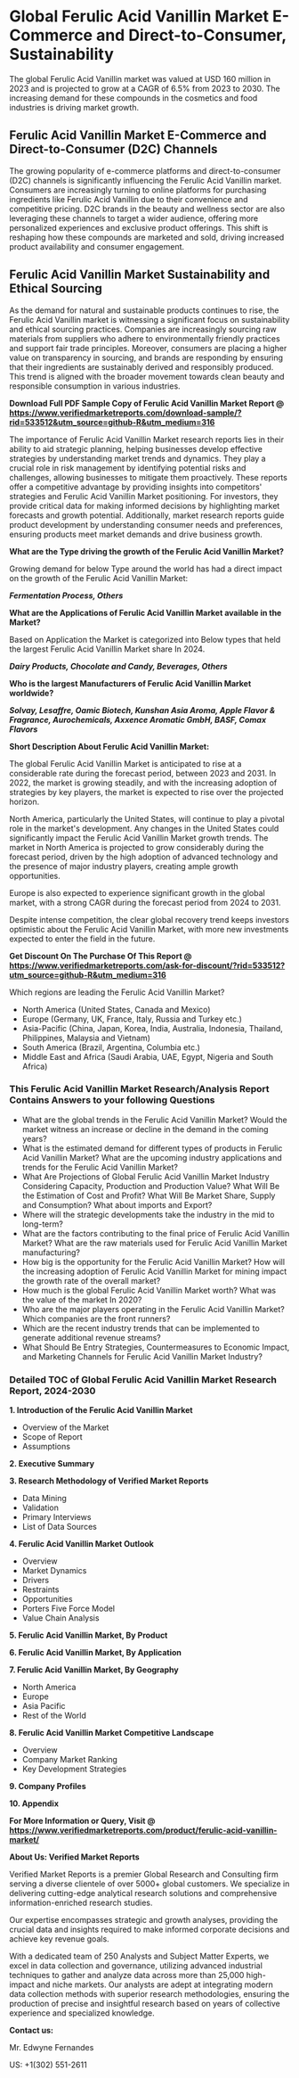 <h1>Global Ferulic Acid Vanillin Market E-Commerce and Direct-to-Consumer, Sustainability</h1><p class=""><p>The global Ferulic Acid Vanillin market was valued at USD 160 million in 2023 and is projected to grow at a CAGR of 6.5% from 2023 to 2030. The increasing demand for these compounds in the cosmetics and food industries is driving market growth.</p> <h2>Ferulic Acid Vanillin Market E-Commerce and Direct-to-Consumer (D2C) Channels</h2> <p>The growing popularity of e-commerce platforms and direct-to-consumer (D2C) channels is significantly influencing the Ferulic Acid Vanillin market. Consumers are increasingly turning to online platforms for purchasing ingredients like Ferulic Acid Vanillin due to their convenience and competitive pricing. D2C brands in the beauty and wellness sector are also leveraging these channels to target a wider audience, offering more personalized experiences and exclusive product offerings. This shift is reshaping how these compounds are marketed and sold, driving increased product availability and consumer engagement.</p> <h2>Ferulic Acid Vanillin Market Sustainability and Ethical Sourcing</h2> <p>As the demand for natural and sustainable products continues to rise, the Ferulic Acid Vanillin market is witnessing a significant focus on sustainability and ethical sourcing practices. Companies are increasingly sourcing raw materials from suppliers who adhere to environmentally friendly practices and support fair trade principles. Moreover, consumers are placing a higher value on transparency in sourcing, and brands are responding by ensuring that their ingredients are sustainably derived and responsibly produced. This trend is aligned with the broader movement towards clean beauty and responsible consumption in various industries.</p> </p><p class=""><strong>Download Full PDF Sample Copy of Ferulic Acid Vanillin Market Report @ <a href="https://www.verifiedmarketreports.com/download-sample/?rid=533512&utm_source=github-R&utm_medium=316" target="_blank">https://www.verifiedmarketreports.com/download-sample/?rid=533512&utm_source=github-R&utm_medium=316</a></strong></p><p>The importance of&nbsp;Ferulic Acid Vanillin Market research reports lies in their ability to aid strategic planning, helping businesses develop effective strategies by understanding market trends and dynamics. They play a crucial role in risk management by identifying potential risks and challenges, allowing businesses to mitigate them proactively. These reports offer a competitive advantage by providing insights into competitors' strategies and Ferulic Acid Vanillin Market positioning. For investors, they provide critical data for making informed decisions by highlighting market forecasts and growth potential. Additionally, market research reports guide product development by understanding consumer needs and preferences, ensuring products meet market demands and drive business growth.</p><p><strong>What are the&nbsp;Type driving the growth of the Ferulic Acid Vanillin Market?</strong></p><p id="" class="">Growing demand for below Type around the world has had a direct impact on the growth of the Ferulic Acid Vanillin Market:</p><p class=""><em><strong>Fermentation Process, Others</strong></em></p><p class=""><strong>What are the&nbsp;Applications&nbsp;of Ferulic Acid Vanillin Market available in the Market?</strong></p><p id="" class="">Based on Application the Market is categorized into Below types that held the largest Ferulic Acid Vanillin Market share In 2024.</p><p class=""><em><strong>Dairy Products, Chocolate and Candy, Beverages, Others</strong></em></p><p class=""><strong>Who is the largest Manufacturers of Ferulic Acid Vanillin Market worldwide?</strong></p><p><em><strong>Solvay, Lesaffre, Oamic Biotech, Kunshan Asia Aroma, Apple Flavor & Fragrance, Aurochemicals, Axxence Aromatic GmbH, BASF, Comax Flavors</strong></em></p><p id="" class=""><strong>Short Description About Ferulic Acid Vanillin Market:</strong></p><p>The global Ferulic Acid Vanillin Market is anticipated to rise at a considerable rate during the forecast period, between 2023 and 2031. In 2022, the market is growing steadily, and with the increasing adoption of strategies by key players, the market is expected to rise over the projected horizon.</p><p>North America, particularly the United States, will continue to play a pivotal role in the market's development. Any changes in the United States could significantly impact the Ferulic Acid Vanillin Market growth trends. The market in North America is projected to grow considerably during the forecast period, driven by the high adoption of advanced technology and the presence of major industry players, creating ample growth opportunities.</p><p>Europe is also expected to experience significant growth in the global market, with a strong CAGR during the forecast period from 2024 to 2031.</p><p>Despite intense competition, the clear global recovery trend keeps investors optimistic about the Ferulic Acid Vanillin Market, with more new investments expected to enter the field in the future.</p><p id="" class=""><strong>Get Discount On The Purchase Of This Report @ <a href="https://www.verifiedmarketreports.com/ask-for-discount/?rid=533512?utm_source=github-R&utm_medium=316" target="_blank">https://www.verifiedmarketreports.com/ask-for-discount/?rid=533512?utm_source=github-R&utm_medium=316</a></strong></p><p class="">Which regions are leading the Ferulic Acid Vanillin Market?</p><ul><li>North America (United States, Canada and Mexico)</li><li>Europe (Germany, UK, France, Italy, Russia and Turkey etc.)</li><li>Asia-Pacific (China, Japan, Korea, India, Australia, Indonesia, Thailand, Philippines, Malaysia and Vietnam)</li><li>South America (Brazil, Argentina, Columbia etc.)</li><li>Middle East and Africa (Saudi Arabia, UAE, Egypt, Nigeria and South Africa)</li></ul><h3 id="" class="">This Ferulic Acid Vanillin Market Research/Analysis Report Contains Answers to your following Questions</h3><ul><li>What are the global trends in the Ferulic Acid Vanillin Market? Would the market witness an increase or decline in the demand in the coming years?</li><li>What is the estimated demand for different types of products in Ferulic Acid Vanillin Market? What are the upcoming industry applications and trends for the Ferulic Acid Vanillin Market?</li><li>What Are Projections of Global Ferulic Acid Vanillin Market Industry Considering Capacity, Production and Production Value? What Will Be the Estimation of Cost and Profit? What Will Be Market Share, Supply and Consumption? What about imports and Export?</li><li>Where will the strategic developments take the industry in the mid to long-term?</li><li>What are the factors contributing to the final price of Ferulic Acid Vanillin Market? What are the raw materials used for Ferulic Acid Vanillin Market manufacturing?</li><li>How big is the opportunity for the Ferulic Acid Vanillin Market? How will the increasing adoption of Ferulic Acid Vanillin Market for mining impact the growth rate of the overall market?</li><li>How much is the global Ferulic Acid Vanillin Market worth? What was the value of the market In 2020?</li><li>Who are the major players operating in the Ferulic Acid Vanillin Market? Which companies are the front runners?</li><li>Which are the recent industry trends that can be implemented to generate additional revenue streams?</li><li>What Should Be Entry Strategies, Countermeasures to Economic Impact, and Marketing Channels for Ferulic Acid Vanillin Market Industry?</li></ul><h3 id="" class="">Detailed TOC of Global Ferulic Acid Vanillin Market Research Report, 2024-2030</h3><p id="" class=""><strong>1. Introduction of the Ferulic Acid Vanillin Market</strong></p><ul><li>Overview of the Market</li><li>Scope of Report</li><li>Assumptions</li></ul><p id="" class=""><strong>2. Executive Summary</strong></p><p id="" class=""><strong>3. Research Methodology of Verified Market Reports</strong></p><ul><li>Data Mining</li><li>Validation</li><li>Primary Interviews</li><li>List of Data Sources</li></ul><p id="" class=""><strong>4. Ferulic Acid Vanillin Market Outlook</strong></p><ul><li>Overview</li><li>Market Dynamics</li><li>Drivers</li><li>Restraints</li><li>Opportunities</li><li>Porters Five Force Model</li><li>Value Chain Analysis</li></ul><p id="" class=""><strong>5. Ferulic Acid Vanillin Market, By Product</strong></p><p id="" class=""><strong>6. Ferulic Acid Vanillin Market, By Application</strong></p><p id="" class=""><strong>7. Ferulic Acid Vanillin Market, By Geography</strong></p><ul><li>North America</li><li>Europe</li><li>Asia Pacific</li><li>Rest of the World</li></ul><p id="" class=""><strong>8. Ferulic Acid Vanillin Market Competitive Landscape</strong></p><ul><li>Overview</li><li>Company Market Ranking</li><li>Key Development Strategies</li></ul><p id="" class=""><strong>9. Company Profiles</strong></p><p id="" class=""><strong>10. Appendix</strong></p><p id="" class=""><strong>For More Information or Query, Visit @ <a href="https://www.verifiedmarketreports.com/product/ferulic-acid-vanillin-market/" target="_blank">https://www.verifiedmarketreports.com/product/ferulic-acid-vanillin-market/</a></strong></p><p id="" class=""><strong>About Us: Verified Market Reports</strong></p><p id="" class="">Verified Market Reports is a premier Global Research and Consulting firm serving a diverse clientele of over 5000+ global customers. We specialize in delivering cutting-edge analytical research solutions and comprehensive information-enriched research studies.</p><p id="" class="">Our expertise encompasses strategic and growth analyses, providing the crucial data and insights required to make informed corporate decisions and achieve key revenue goals.</p><p id="" class="">With a dedicated team of 250 Analysts and Subject Matter Experts, we excel in data collection and governance, utilizing advanced industrial techniques to gather and analyze data across more than 25,000 high-impact and niche markets. Our analysts are adept at integrating modern data collection methods with superior research methodologies, ensuring the production of precise and insightful research based on years of collective experience and specialized knowledge.</p><p id="" class=""><strong>Contact us:</strong></p><p id="" class="">Mr. Edwyne Fernandes</p><p id="" class="">US: +1(302) 551-2611</p>